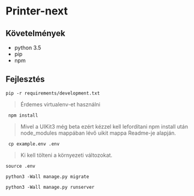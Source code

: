 # Printer-next

## Követelmények

- python 3.5
- pip
- npm

## Fejlesztés
```` pip -r requirements/development.txt ````
> Érdemes virtualenv-et használni

```` npm install````

> Mivel a UIKit3 még beta ezért kézzel kell lefordítani npm install után node_modules mappában lévő uikit mappa Readme-je alapján.

```` cp example.env .env````

> Ki kell tölteni a környezeti változokat.

```` source .env ````

```` python3 -Wall manage.py migrate ````

```` python3 -Wall manage.py runserver ````
